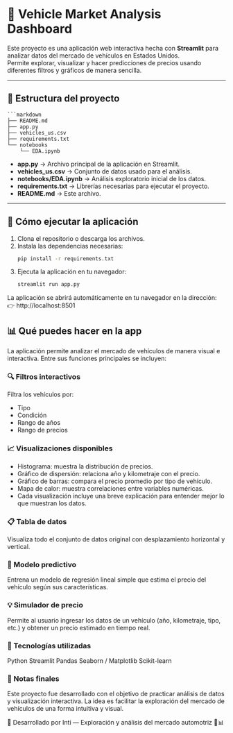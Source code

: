 # 🚗 Vehicle Market Analysis Dashboard

Este proyecto es una aplicación web interactiva hecha con **Streamlit** para analizar datos del mercado de vehículos en Estados Unidos.  
Permite explorar, visualizar y hacer predicciones de precios usando diferentes filtros y gráficos de manera sencilla.

---

## 📂 Estructura del proyecto
    ```markdown
    ├── README.md
    ├── app.py
    ├── vehicles_us.csv
    ├── requirements.txt
    └── notebooks
        └── EDA.ipynb

- **app.py** → Archivo principal de la aplicación en Streamlit.  
- **vehicles_us.csv** → Conjunto de datos usado para el análisis.  
- **notebooks/EDA.ipynb** → Análisis exploratorio inicial de los datos.  
- **requirements.txt** → Librerías necesarias para ejecutar el proyecto.  
- **README.md** → Este archivo.

---

## 🚀 Cómo ejecutar la aplicación

1. Clona el repositorio o descarga los archivos.
2. Instala las dependencias necesarias:
   ```bash
   pip install -r requirements.txt

3. Ejecuta la aplicación en tu navegador:
    ```bash
    streamlit run app.py


La aplicación se abrirá automáticamente en tu navegador en la dirección:
👉 http://localhost:8501

## 📊 Qué puedes hacer en la app

La aplicación permite analizar el mercado de vehículos de manera visual e interactiva.
Entre sus funciones principales se incluyen:

### 🔍 Filtros interactivos

Filtra los vehículos por:

* Tipo
* Condición
* Rango de años
* Rango de precios

### 📈 Visualizaciones disponibles

* Histograma: muestra la distribución de precios.
* Gráfico de dispersión: relaciona año y kilometraje con el precio.
* Gráfico de barras: compara el precio promedio por tipo de vehículo.
* Mapa de calor: muestra correlaciones entre variables numéricas.
* Cada visualización incluye una breve explicación para entender mejor lo que muestran los datos.

### 📋 Tabla de datos

Visualiza todo el conjunto de datos original con desplazamiento horizontal y vertical.

### 🤖 Modelo predictivo

Entrena un modelo de regresión lineal simple que estima el precio del vehículo según sus características.

### 💡 Simulador de precio

Permite al usuario ingresar los datos de un vehículo (año, kilometraje, tipo, etc.) y obtener un precio estimado en tiempo real.

### 🧠 Tecnologías utilizadas

Python
Streamlit
Pandas
Seaborn / Matplotlib
Scikit-learn

### 📘 Notas finales

Este proyecto fue desarrollado con el objetivo de practicar análisis de datos y visualización interactiva.
La idea es facilitar la exploración del mercado de vehículos de una forma intuitiva y visual.

💬 Desarrollado por Inti — Exploración y análisis del mercado automotriz 🚗📊